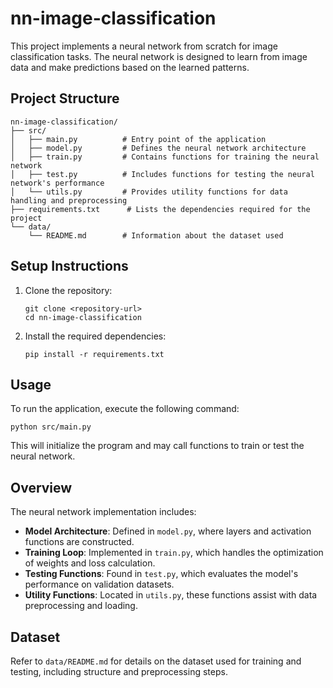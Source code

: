 # nn-image-classification

This project implements a neural network from scratch for image classification tasks. The neural network is designed to learn from image data and make predictions based on the learned patterns.

## Project Structure

```
nn-image-classification/
├── src/
│   ├── main.py          # Entry point of the application
│   ├── model.py         # Defines the neural network architecture
│   ├── train.py         # Contains functions for training the neural network
│   ├── test.py          # Includes functions for testing the neural network's performance
│   └── utils.py         # Provides utility functions for data handling and preprocessing
├── requirements.txt      # Lists the dependencies required for the project
└── data/
    └── README.md        # Information about the dataset used
```

## Setup Instructions

1. Clone the repository:
   ```
   git clone <repository-url>
   cd nn-image-classification
   ```

2. Install the required dependencies:
   ```
   pip install -r requirements.txt
   ```

## Usage

To run the application, execute the following command:
```
python src/main.py
```

This will initialize the program and may call functions to train or test the neural network.

## Overview

The neural network implementation includes:
- **Model Architecture**: Defined in `model.py`, where layers and activation functions are constructed.
- **Training Loop**: Implemented in `train.py`, which handles the optimization of weights and loss calculation.
- **Testing Functions**: Found in `test.py`, which evaluates the model's performance on validation datasets.
- **Utility Functions**: Located in `utils.py`, these functions assist with data preprocessing and loading.

## Dataset

Refer to `data/README.md` for details on the dataset used for training and testing, including structure and preprocessing steps.
